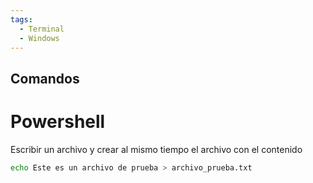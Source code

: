 ```yaml
---
tags:
  - Terminal
  - Windows
---
```

## Comandos
# Powershell

Escribir un archivo y crear al mismo tiempo el archivo con el contenido
```bash
echo Este es un archivo de prueba > archivo_prueba.txt
```
